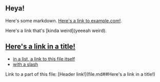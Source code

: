 ## Heya!

Here's some markdown. [Here's a link to example.com!](http://example.com).

Here's a link that's [kinda weird](yeeeah weird).

## [Here's a link in a title!](https://google.com)
- [in a list, a link to this file itself](file.md)
- [with a slash](./file.md)


Link to a part of this file: [Header link!](file.md##Here's a link in a title!)
